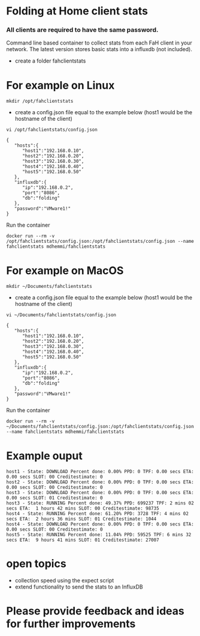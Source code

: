 # Folding at Home client stats

### All clients are required to have the same password. ###

Command line based container to collect stats from each FaH client in your network. The latest version stores basic stats into a influxdb (not included).  

  - create a folder fahclientstats

# For example on Linux
```
mkdir /opt/fahclientstats
```

- create a config.json file equal to the example below (host1 would be the hostname of the client)

```
vi /opt/fahclientstats/config.json
```
```
{
   "hosts":{
      "host1":"192.168.0.10",
      "host2":"192.168.0.20",
      "host3":"192.168.0.30",
      "host4":"192.168.0.40",
      "host5":"192.168.0.50"
   },
   "influxdb":{
      "ip":"192.168.0.2",
      "port":"8086",
      "db":"folding"
   },
   "password":"VMware1!"
}
```
Run the container

```
docker run --rm -v /opt/fahclientstats/config.json:/opt/fahclientstats/config.json --name fahclientstats mdhemmi/fahclientstats
```

# For example on MacOS
```
mkdir ~/Documents/fahclientstats
```
  - create a config.json file equal to the example below (host1 would be the hostname of the client)
```
vi ~/Documents/fahclientstats/config.json
```
```
{
   "hosts":{
      "host1":"192.168.0.10",
      "host2":"192.168.0.20",
      "host3":"192.168.0.30",
      "host4":"192.168.0.40",
      "host5":"192.168.0.50"
   },
   "influxdb":{
      "ip":"192.168.0.2",
      "port":"8086",
      "db":"folding"
   },
   "password":"VMware1!"
}
```
Run the container

```
docker run --rm -v ~/Documents/fahclientstats/config.json:/opt/fahclientstats/config.json --name fahclientstats mdhemmi/fahclientstats
```
# Example ouput  

```
host1 - State: DOWNLOAD Percent done: 0.00% PPD: 0 TPF: 0.00 secs ETA:  0.00 secs SLOT: 00 Creditestimate: 0
host2 - State: DOWNLOAD Percent done: 0.00% PPD: 0 TPF: 0.00 secs ETA:  0.00 secs SLOT: 00 Creditestimate: 0
host3 - State: DOWNLOAD Percent done: 0.00% PPD: 0 TPF: 0.00 secs ETA:  0.00 secs SLOT: 01 Creditestimate: 0
host3 - State: RUNNING Percent done: 49.37% PPD: 699237 TPF: 2 mins 02 secs ETA:  1 hours 42 mins SLOT: 00 Creditestimate: 98735
host4 - State: RUNNING Percent done: 61.20% PPD: 3728 TPF: 4 mins 02 secs ETA:  2 hours 36 mins SLOT: 01 Creditestimate: 1044
host4 - State: DOWNLOAD Percent done: 0.00% PPD: 0 TPF: 0.00 secs ETA:  0.00 secs SLOT: 00 Creditestimate: 0
host5 - State: RUNNING Percent done: 11.04% PPD: 59525 TPF: 6 mins 32 secs ETA:  9 hours 41 mins SLOT: 01 Creditestimate: 27007
```

# open topics

- collection speed using the expect script
- extend functionality to send the stats to an InfluxDB

# Please provide feedback and ideas for further improvements


